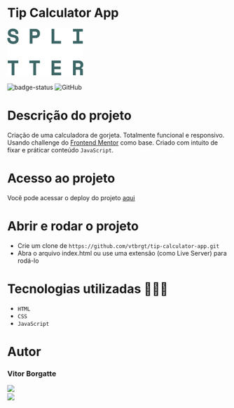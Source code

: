 # Tip Calculator App
<img src= "./images/logo.svg">

![badge-status](https://img.shields.io/badge/status-FINALIZADO-green?style=for-the-badge)
![GitHub](https://img.shields.io/github/license/vtbrgt/tip-calculator-app?style=for-the-badge)

# Descrição do projeto
Criação de uma calculadora de gorjeta. Totalmente funcional e responsivo. Usando challenge do [Frontend Mentor](https://www.frontendmentor.io/) como base. Criado com intuito de fixar e práticar conteúdo `JavaScript`.

# Acesso ao projeto

Você pode acessar o deploy do projeto [aqui](https://tip-calculator-app-dun.vercel.app)

# Abrir e rodar o projeto

- Crie um clone de `https://github.com/vtbrgt/tip-calculator-app.git`
- Abra o arquivo index.html ou use uma extensão (como Live Server) para rodá-lo

# Tecnologias utilizadas 👨🏻‍💻

- `HTML`
- `CSS`
- `JavaScript`

# Autor

### Vitor Borgatte

<a style="display: block;" href="https://www.github.com/vtbrgt" target="_blank">
<img src="https://img.shields.io/badge/GitHub-100000?style=for-the-badge&logo=github&logoColor=white">
</a>
<a href="https://www.linkedin.com/in/vitor-borgatte/" target="_blank">
<img src="https://img.shields.io/badge/LinkedIn-0077B5?style=for-the-badge&logo=linkedin&logoColor=white">
</a>
